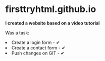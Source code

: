 # firsttryhtml.github.io
 
<b>I created a website based on a video tutorial</b>

Was a task:
<li>Create a login form - ✔</li>
<li>Create a contact form - ✔</li>
<li>Push changes on GIT - ✔</li>
